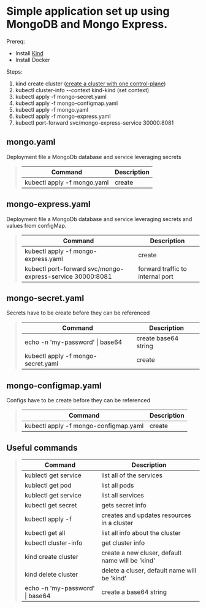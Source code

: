 # Simple application set up using MongoDB and Mongo Express.

Prereq:
* Install [Kind](https://kind.sigs.k8s.io/)
* Install Docker

Steps:
1. kind create cluster ([create a cluster with one control-plane](https://kind.sigs.k8s.io/docs/user/quick-start/))
2. kubectl cluster-info --context kind-kind (set context)
3. kubectl apply -f mongo-secret.yaml
4. kubectl apply -f mongo-configmap.yaml
5. kubectl apply -f mongo.yaml
6. kubectl apply -f mongo-express.yaml
7. kubectl port-forward svc/mongo-express-service 30000:8081

## mongo.yaml
Deployment file a MongoDb database and service leveraging secrets

> | Command | Description |
> |---|---|
> | kubectl apply -f mongo.yaml | create |

## mongo-express.yaml
Deployment file a MongoDb database and service leveraging secrets and values from configMap.

> | Command | Description |
> |---|---|
> | kubectl apply -f mongo-express.yaml | create |
> | kubectl port-forward svc/mongo-express-service 30000:8081 | forward traffic to internal port |

## mongo-secret.yaml
Secrets have to be create before they can be referenced

> | Command | Description |
> |---|---|
> | echo -n 'my-password' \| base64 | create base64 string |
> | kubectl apply -f mongo-secret.yaml | create |

## mongo-configmap.yaml
Configs have to be create before they can be referenced

> | Command | Description |
> |---|---|
> | kubectl apply -f mongo-configmap.yaml | create |

## Useful commands
> | Command | Description |
> |---|---|
> | kublectl get service | list all of the services |
> | kublectl get pod | list all pods |
> | kublectl get service | list all services |
> | kubectl get secret | gets secret info |
> | kubectl apply -f <filename> | creates and updates resources in a cluster |
> | kubectl get all | list all info about the cluster |
> | kubectl cluster-info | get cluster info |
> | kind create cluster | create a new cluser, default name will be 'kind' |
> | kind delete cluster | delete a cluser, default name will be 'kind' |
> | echo -n 'my-password' \| base64 | create a base64 string |